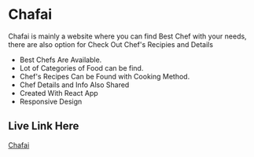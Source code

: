 # Chafai
Chafai is mainly a website where you can find Best Chef with your needs, there are also option for Check Out Chef's Recipies and Details

* Best Chefs Are Available.
* Lot of Categories of Food can be find.
* Chef's Recipes Can be Found with Cooking Method.
* Chef Details and Info Also Shared
* Created With React App
* Responsive Design


## Live Link Here

[Chafai](http://precious-crack.surge.sh/)
